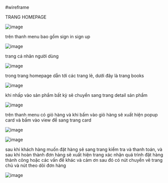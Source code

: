 #wireframe 

TRANG HOMEPAGE

![image](https://github.com/TrinhTrg/Teamwork/assets/138417501/2dbb3f77-7470-490c-94f1-21afead117e1)

trên thanh menu bao gồm sign in sign up

![image](https://github.com/TrinhTrg/Teamwork/assets/138417501/20509136-3216-47a3-9e2d-33c5ca46eb13)

trang cá nhân người dùng

![image](https://github.com/TrinhTrg/Teamwork/assets/138417501/9afefb9c-24d1-4608-af96-787278eecc0b)

trong trang homepage dẫn tới các trang lẻ, dưới đây là trang books

![image](https://github.com/TrinhTrg/Teamwork/assets/138417501/6e0f33e2-126d-45fe-a655-a8a8b04c9d31)

khi nhấp vào sản phẩm bất kỳ sẽ chuyển sang trang detail sản phẩm

![image](https://github.com/TrinhTrg/Teamwork/assets/138417501/728d143e-6610-4b4a-a895-0b7ca3a41f72)

trên thanh menu có giỏ hàng và khi bấm vào giỏ hàng sẽ xuất hiện popup card và bấm vào view để sang trang card

![image](https://github.com/TrinhTrg/Teamwork/assets/138417501/89cdfd1b-6705-4290-b12d-8310c1928219)

![image](https://github.com/TrinhTrg/Teamwork/assets/138417501/c0bc7411-0277-4870-adb9-2bbc7903b681)

sau khi khách hàng muốn đặt hàng sẽ sang trang kiểm tra và thanh toán, và sau khi hoàn thành đơn hàng sẽ xuất hiện trang xác nhận quá trình đặt hàng thành công hoặc các vấn đề khác và cảm ơn sau đó có nút chuyển vê trang chủ và nút theo dõi đơn hàng

![image](https://github.com/TrinhTrg/Teamwork/assets/138417501/abd0f1f2-9d7f-4dd6-9b34-c0eb6938aba8)




